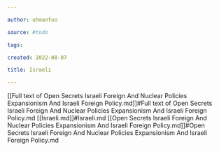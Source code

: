 ```yaml
---

author: ohmanfoo

source: #todo

tags: 

created: 2022-08-07

title: Israeli

---
```

[[Full text of Open Secrets Israeli Foreign And Nuclear Policies Expansionism And Israeli Foreign Policy.md]]#Full text of Open Secrets Israeli Foreign And Nuclear Policies Expansionism And Israeli Foreign Policy.md
[[Israeli.md]]#Israeli.md
[[Open Secrets Israeli Foreign And Nuclear Policies Expansionism And Israeli Foreign Policy.md]]#Open Secrets Israeli Foreign And Nuclear Policies Expansionism And Israeli Foreign Policy.md